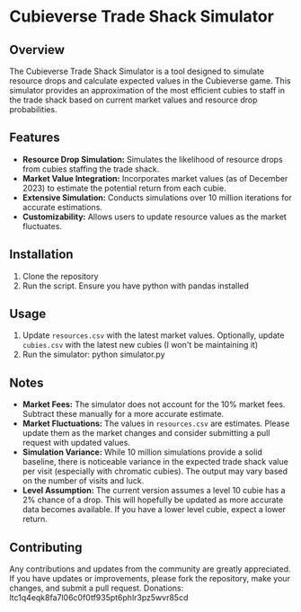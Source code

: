 # Cubieverse Trade Shack Simulator

## Overview
The Cubieverse Trade Shack Simulator is a tool designed to simulate resource drops and calculate expected values in the Cubieverse game. This simulator provides an approximation of the most efficient cubies to staff in the trade shack based on current market values and resource drop probabilities.

## Features
- **Resource Drop Simulation:** Simulates the likelihood of resource drops from cubies staffing the trade shack.
- **Market Value Integration:** Incorporates market values (as of December 2023) to estimate the potential return from each cubie.
- **Extensive Simulation:** Conducts simulations over 10 million iterations for accurate estimations.
- **Customizability:** Allows users to update resource values as the market fluctuates.

## Installation

1. Clone the repository
2. Run the script. Ensure you have python with pandas installed

## Usage

1. Update `resources.csv` with the latest market values. Optionally, update `cubies.csv` with the latest new cubies (I won't be maintaining it)
2. Run the simulator: python simulator.py

## Notes

- **Market Fees:** The simulator does not account for the 10% market fees. Subtract these manually for a more accurate estimate.
- **Market Fluctuations:** The values in `resources.csv` are estimates. Please update them as the market changes and consider submitting a pull request with updated values.
- **Simulation Variance:** While 10 million simulations provide a solid baseline, there is noticeable variance in the expected trade shack value per visit (especially with chromatic cubies). The output may vary based on the number of visits and luck.
- **Level Assumption:** The current version assumes a level 10 cubie has a 2% chance of a drop. This will hopefully be updated as more accurate data becomes available. If you have a lower level cubie, expect a lower return.

## Contributing

Any contributions and updates from the community are greatly appreciated. If you have updates or improvements, please fork the repository, make your changes, and submit a pull request.
Donations: ltc1q4eqk8fa7l06c0f0tf935pt6phlr3pz5wvr85cd

